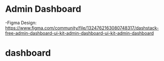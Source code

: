 # Admin Dashboard

-Figma Design:
https://www.figma.com/community/file/1324762163080748317/dashstack-free-admin-dashboard-ui-kit-admin-dashboard-ui-kit-admin-dashboard

# dashboard
